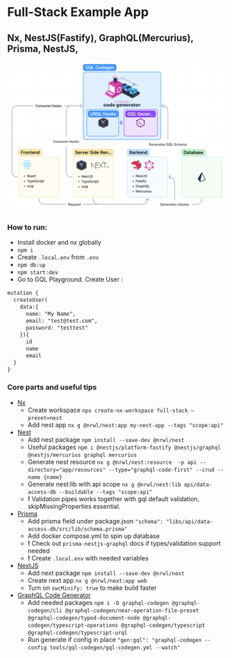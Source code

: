 # Full-Stack Example App
## Nx, NestJS(Fastify), GraphQL(Mercurius), Prisma, NestJS, 

![alt text](https://github.com/hoqua/full-stack/blob/part-1-backend/tools/readme/schema.png?raw=true)

### How to run:
- Install docker and nx globally
- `npm i`
- Create `.local.env` from `.env`
- `npm db:up`
- `npm start:dev` 
- Go to GQL Playground. Create User :
```
mutation {
  createUser(
    data:{
      name: "My Name", 
      email: "test@test.com", 
      password: "testtest"
    }){
      id
      name
      email
  }
}
```

### Core parts and useful tips
- [Nx](https://nx.dev/getting-started/intro)
  - Create workspace `npx create-nx-workspace full-stack —preset=nest`
  - Add nest app `nx g @nrwl/nest:app my-nest-app --tags "scope:api"`
- [Nest](https://nestjs.com)
  - Add nest package `npm install --save-dev @nrwl/nest`
  - Useful packages `npm i @nestjs/platform-fastify @nestjs/graphql @nestjs/mercurius graphql mercurius`
  - Generate nest resource `nx g @nrwl/nest:resource  -p api --directory="app/resources" --type="graphql-code-first" --crud --name {name}`
  - Generate nest:lib with api scope `nx g @nrwl/nest:lib api/data-access-db --buildable --tags "scope:api"`
  - **!** Validation pipes works together with gql default validation, skipMissingProperties essential.
- [Prisma](https://www.prisma.io/docs/)
  - Add prisma field under package.json `"schema": "libs/api/data-access-db/src/lib/schema.prisma"`
  - Add docker compose.yml to spin up database
  - **!** Check out `prisma-nestjs-graphql` docs if types/validation support needed
  - **!** Create `.local.env` with needed variables
- [NextJS](https://nextjs.org/docs/getting-started)
  - Add next package `npm install --save-dev @nrwl/next`
  - Create next app `nx g @nrwl/next:app web`
  - Turn on `swcMinify: true` to make build faster
- [GraphQL Code Generator](https://www.graphql-code-generator.com/docs/getting-started)
  - Add needed packages `npm i -D graphql-codegen @graphql-codegen/cli @graphql-codegen/near-operation-file-preset @graphql-codegen/typed-document-node @graphql-codegen/typescript-operations @graphql-codegen/typescript @graphql-codegen/typescript-urql`
  - Run generate if config in place `"gen:gql": "graphql-codegen --config tools/gql-codegen/gql-codegen.yml --watch"`

